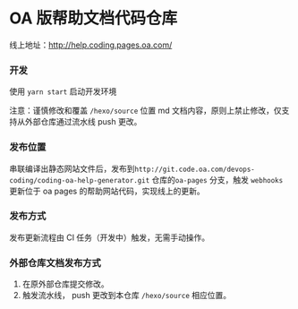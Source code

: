 # OA 版帮助文档代码仓库

线上地址：http://help.coding.pages.oa.com/

### 开发

使用 `yarn start` 启动开发环境

注意：谨慎修改和覆盖 `/hexo/source` 位置 md 文档内容，原则上禁止修改，仅支持从外部仓库通过流水线 push 更改。

### 发布位置

串联编译出静态网站文件后，发布到`http://git.code.oa.com/devops-coding/coding-oa-help-generator.git` 仓库的`oa-pages` 分支，触发 `webhooks` 更新位于 oa pages 的帮助网站代码，实现线上的更新。

### 发布方式

发布更新流程由 CI 任务（开发中）触发，无需手动操作。

### 外部仓库文档发布方式

1. 在原外部仓库提交修改。
2. 触发流水线， push 更改到本仓库 `/hexo/source`  相应位置。







